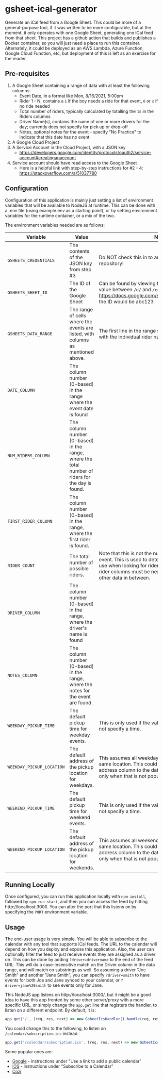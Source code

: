 # gsheet-ical-generator
Generate an iCal feed from a Google Sheet. This could be more of a general-purpose tool, if
it was written to be more configurable, but at the moment, it only operates with one
Google Sheet, generating one iCal feed from that sheet. This project has a github action that 
builds and publishes a Docker container, so you will just need a place to run this container. 
Alternately, it could be deployed as an AWS Lambda, Azure Function, Google Cloud Function, etc, 
but deployment of this is left as an exercise for the reader.

## Pre-requisites
1. A Google Sheet containing a range of data with at least the following columns:
    - Event Date, in a format like Mon, 8/16/2021, 5:00pm
    - Rider 1 - N, contains a `1` if the boy needs a ride for that event, `0` or `x` if no ride needed
    - Total number of riders, typically calculated by totalling the `1`s in the Riders columns
    - Driver Name(s), contains the name of one or more drivers for the day; currently does not specify for pick up or drop-off
    - Notes, optional notes for the event - specify "No Practice" to indicate that this date has no event
2. A Google Cloud Project
3. A Service Account in the Cloud Project, with a JSON key
    - https://developers.google.com/identity/protocols/oauth2/service-account#creatinganaccount
4. Service account should have read access to the Google Sheet
    - Here is a helpful link with step-by-step instructions for #2 - 4: https://stackoverflow.com/a/51037780

## Configuration
Configuration of this application is mainly just setting a list of environment variables that will be available
to NodeJS at runtime. This can be done with a .env file (using example.env as a starting point), or by setting
environment variables for the runtime container, or a mix of the two.

The environment variables needed are as follows:

|Variable|Value|Notes|
|--------|-----|-----|
|`GSHEETS_CREDENTIALS`|The contents of the JSON key from step #3|Do NOT check this in to any shared/public source repository!|
|`GSHEETS_SHEET_ID`|The ID of the Google Sheet|Can be found by viewing the sheet, and looking for the value between `/d/` and `/edit` in the URL - for instance, https://docs.google.com/spreadsheets/d/abc123/edit, the ID would be abc123|
|`GSHEETS_DATA_RANGE`|The range of cells where the events are listed, with columns as mentioned above.|The first line in the range should be column headers, with the individual rider names listed, one per column.|
|`DATE_COLUMN`|The column number (0-based) in the range where the event date is found||
|`NUM_RIDERS_COLUMN`|The column number (0-based) in the range, where the total number of riders for the day is found.||
|`FIRST_RIDER_COLUMN`|The column number (0-based) in the range, where the first rider is found.||
|`RIDER_COUNT`|The total number of possible riders.|Note that this is not the number of riders for a given event. This is used to determine how many columns to use when looking for riders - so this implies that the rider columns must be next to each other, with no other data in between.|
|`DRIVER_COLUMN`|The column number (0-based) in the range, where the driver's name is found||
|`NOTES_COLUMN`|The column number (0-based) in the range, where the notes for the event are found.|
|`WEEKDAY_PICKUP_TIME`|The default pickup time for weekday events.|This is only used if the value in the `DATE_COLUMN` does not specify a time.|
|`WEEKDAY_PICKUP_LOCATION`|The default address of the pickup location for weekdays.|This assumes all weekday events pickup from the same location. This could be enhanced to add an address column to the data, and then use the default only when that is not populated.|
|`WEEKEND_PICKUP_TIME`|The default pickup time for weekend events.|This is only used if the value in the `DATE_COLUMN` does not specify a time.|
|`WEEKEND_PICKUP_LOCATION`|The default address of the pickup location for weekends.|This assumes all weekend events pickup from the same location. This could be enhanced to add an address column to the data, and then use the default only when that is not populated.|

## Running Locally
Once configured, you can run this application locally with `npm install`, followed by `npm run start`, and then you can access the 
feed by hitting http://localhost:3000. You can alter the port that this listens on by specifying the `PORT` environment variable.

## Usage
The end-user usage is very simple. You will be able to subscribe to the calendar with any tool that supports iCal feeds.
The URL to the calendar will depend on how you deploy and expose this application. Also, the user can optionally filter the feed 
to just receive events they are assigned as a driver on. This can be done by adding `?driver=drivername` to the end of the 
feed URL. This will do a case-insensitive match on the Driver column in the data range, and will match on substrings as well.
So assuming a driver "Joe Smith" and another "Jane Smith", you can specify `?driver=smith` to have events for both Joe and Jane
synced to your calendar, or `?driver=jane%20smith` to see events only for Jane.

This NodeJS app listens on http://localhost:3000/,
but it might be a good idea to have this app fronted by some other server/proxy with a more specific URL, or simply change the
`app.get` line that registers the handler, to listen on a different endpoint.
By default, it is:
```javascript
app.get('/', (req, res, next) => new GsheetIcsHandler().handle(req, res, next));
```

You could change this to the following, to listen on `/calendar/subscription.ics` instead:
```javascript
app.get('/calendar/subscription.ics', (req, res, next) => new GsheetIcsHandler().handle(req, res, next));
``` 

Some popular ones are:
- [Google](https://support.google.com/calendar/answer/37100?hl=en&co=GENIE.Platform%3DDesktop) - instructions under "Use a link to add a public calendar"
- [iOS](https://support.apple.com/guide/iphone/use-multiple-calendars-iph3d1110d4/ios#:~:text=Go%20to%20Settings%20%3E%20Calendar%20%3E%20Accounts%20%3E%20Add%20Account%20%3E%20Other,any%20other%20required%20server%20information.) - instructions under "Subscribe to a Calendar"
- [Cozi](https://www.cozi.com/how-to-add-an-ical-feed-to-cozi/)


